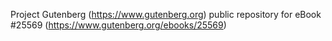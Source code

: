 Project Gutenberg (https://www.gutenberg.org) public repository for eBook #25569 (https://www.gutenberg.org/ebooks/25569)
